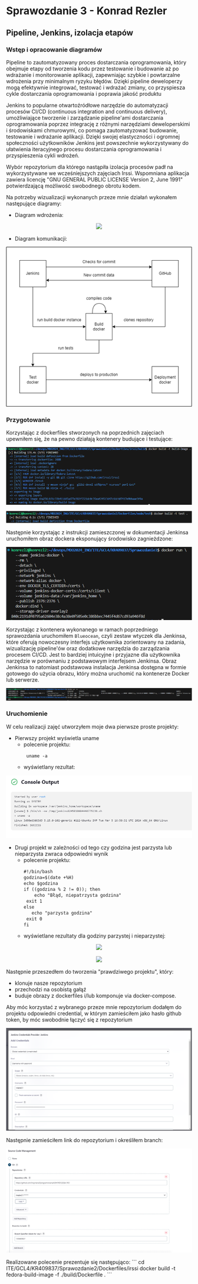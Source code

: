# Sprawozdanie 3 - Konrad Rezler
## Pipeline, Jenkins, izolacja etapów
### Wstęp i  opracowanie diagramów

Pipeline to zautomatyzowany proces dostarczania oprogramowania, który obejmuje etapy od tworzenia kodu przez testowanie i budowanie aż po wdrażanie i monitorowanie aplikacji, zapewniając szybkie i powtarzalne wdrożenia przy minimalnym ryzyku błędów. Dzięki pipeline deweloperzy mogą efektywnie integrować, testować i wdrażać zmiany, co przyspiesza cykle dostarczania oprogramowania i poprawia jakość produktu

Jenkins to popularne otwartoźródłowe narzędzie do automatyzacji procesów CI/CD (continuous integration and continuous delivery), umożliwiające tworzenie i zarządzanie pipeline'ami dostarczania oprogramowania poprzez integrację z różnymi narzędziami deweloperskimi i środowiskami chmurowymi, co pomaga zautomatyzować budowanie, testowanie i wdrażanie aplikacji. Dzięki swojej elastyczności i ogromnej społeczności użytkowników Jenkins jest powszechnie wykorzystywany do ułatwienia iteracyjnego procesu dostarczania oprogramowania i przyspieszenia cykli wdrożeń.

Wybór repozytorium dla którego nastąpiła izolacja procesów padł na wykorzystywane we wcześniejszych zajęciach Irssi. Wspomniana aplikacja zawiera licencję "GNU GENERAL PUBLIC LICENSE Version 2, June 1991" potwierdzającą możliwość swobodnego obrotu kodem.

Na potrzeby wizualizacji wykonanych przeze mnie działań wykonałem następujące diagramy:
- Diagram wdrożenia:
<p align="center">
 <img src="https://github.com/InzynieriaOprogramowaniaAGH/MDO2024_INO/blob/KR409837/ITE/GCL4/KR409837/Sprawozdanie3/images/Diagram wdrożenia.png">
</p>

- Diagram komunikacji:
<p align="center">
 <img src="https://github.com/InzynieriaOprogramowaniaAGH/MDO2024_INO/blob/KR409837/ITE/GCL4/KR409837/Sprawozdanie3/images/Diagram komunikacji.png">
</p>

### Przygotowanie
Korzystając z dockerfiles stworzonych na poprzednich zajęciach upewniłem się, że na pewno działają kontenery budujące i testujące:
<p align="center">
 <img src="https://github.com/InzynieriaOprogramowaniaAGH/MDO2024_INO/blob/KR409837/ITE/GCL4/KR409837/Sprawozdanie3/images/0.1. Upewnij się, że na pewno działają kontenery budujące i testujące, stworzone na poprzednich zajęciach.png">
</p>

<p align="center">
 <img src="https://github.com/InzynieriaOprogramowaniaAGH/MDO2024_INO/blob/KR409837/ITE/GCL4/KR409837/Sprawozdanie3/images/0.2. Upewnij się, że na pewno działają kontenery budujące i testujące, stworzone na poprzednich zajęciach.png">
</p>

Następnie korzystając z instrukcji zamieszczonej w dokumentacji Jenkinsa uruchomiłem obraz dockera eksponujący środowisko zagnieżdzone:
<p align="center">
 <img src="https://github.com/InzynieriaOprogramowaniaAGH/MDO2024_INO/blob/KR409837/ITE/GCL4/KR409837/Sprawozdanie3/images/1. Uruchom obraz Dockera który eksponuje środowisko zagnieżdżone.png">
</p>

Korzystając z kontenera wykonanego w ramach poprzedniego sprawozdania uruchomiłem `Blueocean`, czyli zestaw wtyczek dla Jenkinsa, które oferują nowoczesny interfejs użytkownika zorientowany na zadania, wizualizację pipeline'ów oraz dodatkowe narzędzia do zarządzania procesem CI/CD. Jest to bardziej intuicyjne i przyjazne dla użytkownika narzędzie w porównaniu z podstawowym interfejsem Jenkinsa. Obraz Jenkinsa to natomiast podstawowa instalacja Jenkinsa dostępna w formie gotowego do użycia obrazu, który można uruchomić na kontenerze Docker lub serwerze.
<p align="center">
 <img src="https://github.com/InzynieriaOprogramowaniaAGH/MDO2024_INO/blob/KR409837/ITE/GCL4/KR409837/Sprawozdanie3/images/3. Uruchom Blueocean.png">
</p>

### Uruchomienie
W celu realizacji zajęć utworzyłem moje dwa pierwsze proste projekty:
- Pierwszy projekt wyświetla uname
  - polecenie projektu:
    ```
     uname -a
    ```
  - wyświetlany rezultat:
<p align="center">
 <img src="https://github.com/InzynieriaOprogramowaniaAGH/MDO2024_INO/blob/KR409837/ITE/GCL4/KR409837/Sprawozdanie3/images/5. uruchomienie projektu.png">
</p>

- Drugi projekt w zależności od tego czy godzina jest parzysta lub nieparzysta zwraca odpowiedni wynik
  - polecenie projektu:
    ```
    #!/bin/bash
    godzina=$(date +%H)
    echo $godzina
    if ((godzina % 2 != 0)); then
	    echo "Błąd, niepatrzysta godzina"
     exit 1
    else 
	   echo "parzysta godzina"
     exit 0
    fi
    ```
  - wyświetlane rezultaty dla godziny parzystej i nieparzystej:
<p align="center">
 <img src="https://github.com/InzynieriaOprogramowaniaAGH/MDO2024_INO/blob/KR409837/ITE/GCL4/KR409837/Sprawozdanie3/images/7.1. Zwrócenie sukcesu bo godzina parzysta.png">
</p>
<p align="center">
 <img src="https://github.com/InzynieriaOprogramowaniaAGH/MDO2024_INO/blob/KR409837/ITE/GCL4/KR409837/Sprawozdanie3/images/7.2. Zwrócenie niesukcesu bo godzina nieparzysta.png">
</p>

Następnie przeszedłem do tworzenia "prawdziwego projektu", który: 
- klonuje nasze repozytorium
- przechodzi na osobistą gałąź
- buduje obrazy z dockerfiles i/lub komponuje via docker-compose.

Aby móc korzystać z wybranego przeze mnie repozytorium dodałęm do projektu odpowiedni credential, w którym zamieściłem jako hasło github token, by móc swobodnie łączyć się z repozytorium
<p align="center">
 <img src="https://github.com/InzynieriaOprogramowaniaAGH/MDO2024_INO/blob/KR409837/ITE/GCL4/KR409837/Sprawozdanie3/images/8. Dodawanie credentiali do prawdziwego projektu.png">
</p>
Następnie zamieściłem link do repozytorium i określiłem branch:
<p align="center">
 <img src="https://github.com/InzynieriaOprogramowaniaAGH/MDO2024_INO/blob/KR409837/ITE/GCL4/KR409837/Sprawozdanie3/images/9. Ustawienie brancha na projekcie.png">
</p>
Realizowane polecenie prezentuje się następująco:
```
cd ITE/GCL4/KR409837/Sprawozdanie2/Dockerfiles/irssi
docker build -t fedora-build-image -f ./build/Dockerfile .
```

